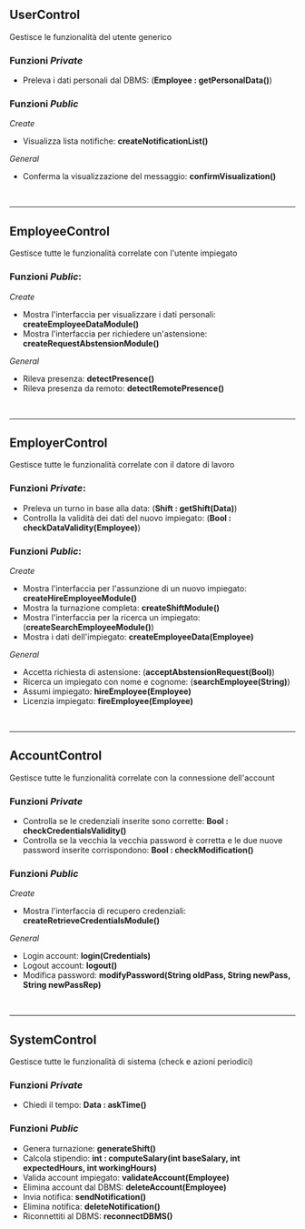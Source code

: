 ## UserControl

Gestisce le funzionalità del utente generico

### Funzioni *Private*

* Preleva i dati personali dal DBMS: (**Employee : getPersonalData()**)

### Funzioni *Public*

*Create*

* Visualizza lista notifiche: **createNotificationList()**

*General*

* Conferma la visualizzazione del messaggio: **confirmVisualization()**

  
&nbsp; 

--- 

## EmployeeControl
Gestisce tutte le funzionalità correlate con l'utente impiegato

### Funzioni *Public*: 

*Create*

* Mostra l'interfaccia per visualizzare i dati personali: **createEmployeeDataModule()**
* Mostra l'interfaccia per richiedere un'astensione: **createRequestAbstensionModule()**

*General*

* Rileva presenza: **detectPresence()**
* Rileva presenza da remoto: **detectRemotePresence()**


&nbsp; 

--- 

## EmployerControl

Gestisce tutte le funzionalità correlate con il datore di lavoro

### Funzioni *Private*:

* Preleva un turno in base alla data: (**Shift : getShift(Data)**)
* Controlla la validità dei dati del nuovo impiegato: (**Bool : checkDataValidity(Employee)**)

### Funzioni *Public*:

*Create*

* Mostra l'interfaccia per l'assunzione di un nuovo impiegato: **createHireEmployeeModule()**
* Mostra la turnazione completa: **createShiftModule()**
* Mostra l'interfaccia per la ricerca un impiegato: (**createSearchEmployeeModule()**)
* Mostra i dati dell'impiegato: **createEmployeeData(Employee)**

*General*

* Accetta richiesta di astensione: (**acceptAbstensionRequest(Bool)**)
* Ricerca un impiegato con nome e cognome: (**searchEmployee(String)**)
* Assumi impiegato: **hireEmployee(Employee)**
* Licenzia impiegato: **fireEmployee(Employee)**

&nbsp; 

--- 

## AccountControl
Gestisce tutte le funzionalità correlate con la connessione dell'account

### Funzioni *Private*
* Controlla se le credenziali inserite sono corrette: **Bool : checkCredentialsValidity()**
* Controlla se la vecchia la vecchia password è corretta e le due nuove password inserite corrispondono: **Bool : checkModification()**

### Funzioni *Public*

*Create*

* Mostra l'interfaccia di recupero credenziali: **createRetrieveCredentialsModule()**

*General*

* Login account: **login(Credentials)**
* Logout account: **logout()**
* Modifica password: **modifyPassword(String oldPass, String newPass, String newPassRep)**
  
&nbsp; 

--- 

## SystemControl
Gestisce tutte le funzionalità di sistema (check e azioni periodici)

### Funzioni *Private*
* Chiedi il tempo: **Data : askTime()**

### Funzioni *Public*
* Genera turnazione: **generateShift()**
* Calcola stipendio: **int : computeSalary(int baseSalary, int expectedHours, int workingHours)**
* Valida account impiegato: **validateAccount(Employee)**
* Elimina account dal DBMS: **deleteAccount(Employee)**
* Invia notifica: **sendNotification()**
* Elimina notifica: **deleteNotification()**
* Riconnettiti al DBMS: **reconnectDBMS()**